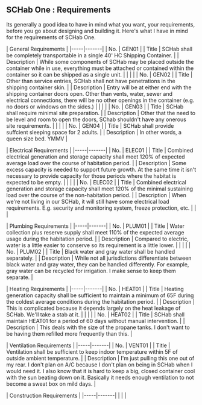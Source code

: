## SCHab One : Requirements

Its generally a good idea to have in mind what you want, your requirements, before you go about designing and building it.  Here's what I have in mind for the requirements of SCHab One.

| General Requirements |
|-----|-------|
| No. | GEN01 |
| Title | SCHab shall be completely transportable in a single 40' HC Shipping Container. |
| Description | While some components of SCHab may be placed outside the container while in use, everything must be attached or contained within the container so it can be shipped as a single unit. |
| | |
| No. | GEN02 |
| Title | Other than service entries, SCHab shall not have penetrations in the shipping container skin. |
| Description | Entry will be at either end with the shipping container doors open.  Other than vents, water, sewer and electrical connections, there will be no other openings in the container (e.g. no doors or windows on the sides.) |
| | |
| No. | GEN03 |
| Title | SCHab shall require minimal site preparation. |
| Description | Other that the need to be level and room to open the doors, SChab shouldn't have any onerous site requirements. |
| | |
| No. | GEN04 |
| Title | SCHab shall provide suffcient sleeping space for 2 adults. |
| Description | In other words, a queen size bed. YMMV |

| Electrical Requirements |
|-----|-------|
| No. | ELEC01 |
| Title | Combined electrical generation and storage capacity shall meet 120% of expected average load over the course of habitation period. |
| Description | Some excess capacity is needed to support future growth.  At the same time it isn't necessary to provide capacity for those periods where the habitat is expected to be empty. |
| | |
| No. | ELEC02 |
| Title | Combined electrical generation and storage capacity shall meet 120% of the minimal sustaining load over the course of the non-habitation period. |
| Description | When we're not living in our SCHab, it will still have some electrical load requirements.  E.g. security and monitoring system, freeze protection, etc.
| | |

| Plumbing Requirements |
|-----|-------|
| No. | PLUM01 |
| Title | Water collection plus reserve supply shall meet 110% of the expected average usage during the habitation period. |
| Description | Compared to electric, water is a little easier to conserve so its requirement is a little lower. |
| | |
| No. | PLUM02 |
| Title | Black water and gray water shall be handled separately. |
| Description | While not all jurisdictions differentiate between black water and gray water, they can be handled differently.  For example, gray water can be recycled for irrigation.  I make sense to keep them separate. |

| Heating Requirements |
|-----|-------|
| No. | HEAT01 |
| Title | Heating generation capacity shall be sufficient to maintain a minimum of 65F during the coldest average conditions during the habitation period. |
| Description | This is complicated because it depends largely on the heat leakage of SCHab.  We'll take a stab at it. |
| | |
| No. | HEAT02 |
| Title | SCHab shall maintain HEAT01 for a period of 60 days without manual intervention. |
| Description | This deals with the size of the propane tanks.  I don't want to be having them refilled more frequently than this. |

| Ventilation Requirements |
|-----|-------|
| No. | VENT01 |
| Title | Ventilation shall be sufficient to keep indoor temperature within 5F of outside ambient temperature. |
| Description | I'm just pulling this one out of my rear.  I don't plan on A/C because I don't plan on being in SCHab when I would need it.  I also know that it is hard to keep a big, closed container cool with the sun beating down on it. Basically it needs enough ventilation to not become a sweat box on mild days. |

| Construction Requirements |
|-----|-------|
| | |
